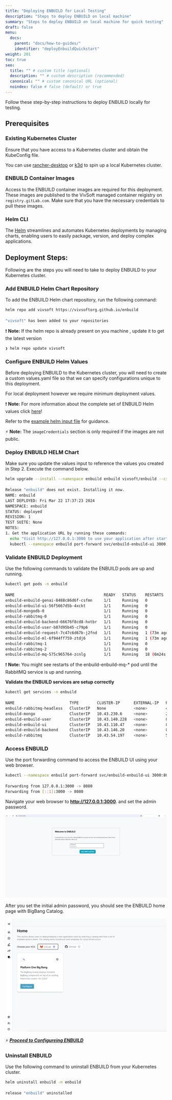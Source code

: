 ```yaml
---
title: "Deploying ENBUILD for Local Testing"
description: "Steps to deploy ENBUILD on local machine"
summary: "Steps to deploy ENBUILD on local machine for quick testing"
draft: false
menu:
  docs:
    parent: "docs/how-to-guides/"
    identifier: "deployEnbuildQuickstart"
weight: 201
toc: true
seo:
  title: "" # custom title (optional)
  description: "" # custom description (recommended)
  canonical: "" # custom canonical URL (optional)
  noindex: false # false (default) or true
---
```


Follow these step-by-step instructions to deploy ENBUILD locally for testing.

## Prerequisites

### Existing Kubernetes Cluster

Ensure that you have access to a Kubernetes cluster and obtain the KubeConfig file.

You can use [rancher-desktop](https://docs.rancherdesktop.io/getting-started/installation/) or [k3d](../../references/k3d/) to spin up a local Kubernetes cluster.

### ENBUILD Container Images

Access to the ENBUILD container images are required for this deployment.
These images are published to the VivSoft managed container reigistry on `registry.gitLab.com`.
Make sure that you have the necessary credentials to pull these images.

### Helm CLI

The [Helm](https://helm.sh/) streamlines and automates Kubernetes deployments by managing charts, enabling users to easily package, version, and deploy complex applications.

## Deployment Steps:

Following are the steps you will need to take to deploy ENBUILD to your Kubernetes cluster.

### Add ENBUILD Helm Chart Repository

To add the ENBUILD Helm chart repository, run the following command:

```bash
helm repo add vivsoft https://vivsoftorg.github.io/enbuild

"vivsoft" has been added to your repositories
```

:exclamation: **Note:** If the helm repo is already present on you machine , update it to get the latest version

```bash
❯ helm repo update vivsoft
```

### Configure ENBUILD Helm Values

Before deploying ENBUILD to the Kubernetes cluster, you will need to create a custom values.yaml file so that we can specify configurations unique to this deployment.

For local deployment however we require minimum deployment values.

:exclamation: **Note:** For more information about the complete set of ENBUILD Helm values click [here](/docs/getting-started/helm-values/)!

Refer to the [example helm input file](https://github.com/vivsoftorg/enbuild/blob/main/examples/enbuild/quick_install.yaml) for guidance.


:zap: **Note:** The `imageCredentials` section is only required if the images are not public.

### Deploy ENBUILD HELM Chart

Make sure you update the values input to reference the values you created in Step 2.
Execute the command below.

```bash
helm upgrade --install --namespace enbuild enbuild vivsoft/enbuild --create-namespace -f target/quick_install.yaml

Release "enbuild" does not exist. Installing it now.
NAME: enbuild
LAST DEPLOYED: Fri Mar 22 17:37:23 2024
NAMESPACE: enbuild
STATUS: deployed
REVISION: 1
TEST SUITE: None
NOTES:
1. Get the application URL by running these commands:
  echo "Visit http://127.0.0.1:3000 to use your application after starting the port forward"
  kubectl --namespace enbuild port-forward svc/enbuild-enbuild-ui 3000:80
```

### Validate ENBUILD Deployment

Use the following commands to validate the ENBUILD pods are up and running.

```bash
kubectl get pods -n enbuild

NAME                                       READY   STATUS    RESTARTS         AGE
enbuild-enbuild-genai-8488c86d6f-csfmn     1/1     Running   0                76m
enbuild-enbuild-ui-56f5667d5b-4xckt        1/1     Running   0                76m
enbuild-mongodb-0                          1/1     Running   0                76m
enbuild-rabbitmq-0                         1/1     Running   0                76m
enbuild-enbuild-backend-66676f8cd8-hxtbr   1/1     Running   0                76m
enbuild-enbuild-user-b87d95b45-c79p6       1/1     Running   0                76m
enbuild-enbuild-request-7c47c6d67b-j2fnd   1/1     Running   1 (73m ago)      76m
enbuild-enbuild-ml-6f944ff759-ztdj6        1/1     Running   1 (73m ago)      76m
enbuild-rabbitmq-1                         1/1     Running   0                73m
enbuild-rabbitmq-2                         1/1     Running   0                72m
enbuild-enbuild-mq-575c965764-zcnlg        1/1     Running   18 (6m24s ago)   76m

```

:exclamation: **Note:** You might see restarts of the enbuild-enbuild-mq-\* pod until the RabbitMQ service is up and running.

**Validate the ENBUILD services are setup correctly**

```bash
kubectl get services -n enbuild

NAME                        TYPE        CLUSTER-IP      EXTERNAL-IP   PORT(S)                                 AGE
enbuild-rabbitmq-headless   ClusterIP   None            <none>        4369/TCP,5672/TCP,25672/TCP,15672/TCP   80s
enbuild-mongo               ClusterIP   10.43.230.6     <none>        27017/TCP                               80s
enbuild-enbuild-user        ClusterIP   10.43.140.228   <none>        80/TCP                                  80s
enbuild-enbuild-ui          ClusterIP   10.43.110.47    <none>        80/TCP                                  80s
enbuild-enbuild-backend     ClusterIP   10.43.146.20    <none>        80/TCP                                  80s
enbuild-rabbitmq            ClusterIP   10.43.54.197    <none>        5672/TCP,4369/TCP,25672/TCP,15672/TCP   80s
```

### Access ENBUILD

Use the port forwarding command to access the ENBUILD UI using your web browser.

```bash
kubectl --namespace enbuild port-forward svc/enbuild-enbuild-ui 3000:80

Forwarding from 127.0.0.1:3000 -> 8080
Forwarding from [::1]:3000 -> 8080
```

Navigate your web browser to **http://127.0.0.1:3000**. and set the admin password.

<picture><img src="/images/getting-started/initial-login.png" alt="Screenshot of ENBUILD Login Screen"></img></picture>

After you set the initial admin password, you should see the ENBUILD home page with BigBang Catalog.

<picture><img src="/images/getting-started/enbuild_home_page_first_login.png" alt="Screenshot of ENBUILD Home Screen"></img></picture>


:zap: ***[Proceed to Configureing ENBUILD](../configuring-enbuild/)***

### Uninstall ENBUILD

Use the following command to uninstall ENBUILD from your Kubernetes cluster.

```bash
helm uninstall enbuild -n enbuild

release "enbuild" uninstalled
```
